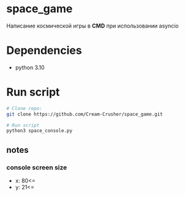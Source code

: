 # space_game

Написание космической игры в **CMD** при использовании asyncio 

# Dependencies
* python 3.10

# Run script
```sh
# Clone repo:
git clone https://github.com/Cream-Crusher/space_game.git

# Run script
python3 space_console.py
```

## notes

### console screen size
* x: 80<=
* y: 21<=
